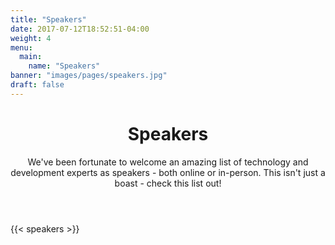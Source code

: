 ```yaml
---
title: "Speakers"
date: 2017-07-12T18:52:51-04:00
weight: 4
menu:
  main:
    name: "Speakers"
banner: "images/pages/speakers.jpg"
draft: false
---
```


<main class="mb-20">
  <div class="mb-20">
    <header class="container px-6 py-12 mx-auto">
      <div class="max-w-3xl">
      <h1 class="my-2 text-5xl font-bold">Speakers</h1>
      <p class="text-xl">We've been fortunate to welcome an amazing list of technology and development experts as speakers - both online or in-person. This isn't just a boast - check this list out!</p>
      </div>
    </header>
  </div>

  {{< speakers >}}
</main>
